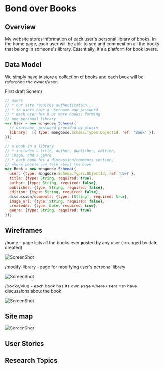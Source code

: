# Bond over Books #

## Overview ##
My website stores information of each user's personal library of books.
In the home page, each user will be able to see and comment on all the books
that belong in someone's library. Essentially, it's a platform for book lovers.

## Data Model ##
We simply have to store a collection of books and each book will be reference
the owner/user.

First draft Schema:
```javascript
// users
// * our site requires authentication...
// * so users have a username and password
// * each user has 0 or more books; forming 
// one personal library
var User = new mongoose.Schema({
  // username, password provided by plugin
  library:  [{ type: mongoose.Schema.Types.ObjectId, ref: 'Book' }],
});

// a book in a library
// * includes a title, author, publisher, edition,
// image, and a genre
// * each book has a discussion/comments section,
// where people can talk about the book
var Book = new mongoose.Schema({
  user: {type: mongoose.Schema.Types.ObjectId, ref:'User'},
  title: {type: String, required: true},
  author: {type: String, required: false},
  publisher: {type: String, required: false},
  edition: {type: String, required: false},
  discussion/comments: {type: [String], required: true},
  image_url: {type: String, required: false},
  createdAt: {type: Date, required: true},
  genre: {type: String, required: true}
});
```
## Wireframes ##

/home - page lists all the books ever posted by any user (arranged by date created)

![ScreenShot](https://github.com/nyu-csci-ua-0480-001-fall-2016/yj627-final-project/blob/master/documentation/home.jpg)

/modify-library - page for modifying user's personal library

![ScreenShot](https://github.com/nyu-csci-ua-0480-001-fall-2016/yj627-final-project/blob/master/documentation/personal-library.jpg)

/books/slug - each book has its own page where users can have discussions about the book

![ScreenShot](https://github.com/nyu-csci-ua-0480-001-fall-2016/yj627-final-project/blob/master/documentation/book-slug.jpg)

## Site map ##

![ScreenShot](https://github.com/nyu-csci-ua-0480-001-fall-2016/yj627-final-project/blob/master/documentation/SiteMap.png)

## User Stories ##



## Research Topics ##


